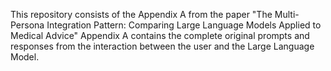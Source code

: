 This repository consists of the Appendix A from the paper "The Multi-Persona Integration Pattern: Comparing Large Language Models Applied to Medical Advice"
Appendix A contains the complete original prompts and responses from the interaction between the user and the Large Language Model.
